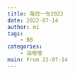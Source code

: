 ```yaml
---
title: 每日一句2022
date: 2022-07-14
author: m1
tags:
    - BB
categories:
    - 浊喳喳
main: From 22-07-14
---
```

